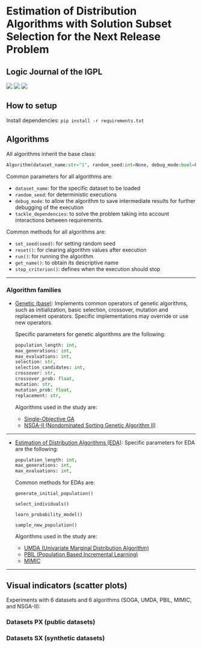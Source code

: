 # Estimation of Distribution Algorithms with Solution Subset Selection for the Next Release Problem

## Logic Journal of the IGPL

<p align="start">
  <img src="https://img.shields.io/static/v1?label=python&message=v3.8.8&color=blue">
  <img src="https://img.shields.io/static/v1?label=datasets&message=repo&color=orange">
  <a href="#"><img src="https://img.shields.io/static/v1?label=journal&message=IGPL&color=purple"></a>

</p>

## How to setup

Install dependencies: `pip install -r requirements.txt`

## Algorithms

All algorithms inherit the base class:

```python
Algorithm(dataset_name:str="1", random_seed:int=None, debug_mode:bool=False, tackle_dependencies:bool=False)
```

Common parameters for all algorithms are:

- `dataset_name`: for the specific dataset to be loaded
- `random_seed`: for deterministic executions
- `debug_mode`: to allow the algorithm to save intermediate results for further debugging of the execution
- `tackle_dependencies`: to solve the problem taking into account interactions between requirements.

Common methods for all algorithms are:

- `set_seed(seed)`: for setting random seed
- `reset()`: for clearing algorithm values after execution
- `run()`: for running the algorithm
- `get_name()`: to obtain its descriptive name
- `stop_criterion()`: defines when the execution should stop

---

### Algorithm families

- [Genetic (base)](algorithms/genetic/abstract_genetic/abstract_genetic_algorithm.py): Implements common operators of genetic algorithms, such as initialization, basic selection, crossover, mutation and replacement operators. Specific implementations may override or use new operators.

  Specific parameters for genetic algorithms are the following:

  ```python
  population_length: int,
  max_generations: int,
  max_evaluations: int,
  selection: str,
  selection_candidates: int,
  crossover: str,
  crossover_prob: float,
  mutation: str,
  mutation_prob: float,
  replacement: str,
  ```

  Algorithms used in the study are:

  - [Single-Objective GA](algorithms/genetic/genetic_nds/geneticnds_algorithm.py)
  - [NSGA-II (Nondominated Sorting Genetic Algorithm II)](algorithms/genetic/nsgaii/nsgaii_algorithm.py)

---

- [Estimation of Distribution Algorithms (EDA)](algorithms/EDA/eda_algorithm.py): Specific parameters for EDA are the following:

  ```python
  population_length: int,
  max_generations: int,
  max_evaluations: int,
  ```

  Common methods for EDAs are:

  `generate_initial_population()`

  `select_individuals()`

  `learn_probability_model()`

  `sample_new_population()`

  Algorithms used in the study are:

  - [UMDA (Univariate Marginal Distribution Algorithm)](algorithms/EDA/UMDA/umda_algorithm.py)
  - [PBIL (Population Based Incremental Learning)](algorithms/EDA/PBIL/pbil_algorithm.py)
  - [MIMIC](algorithms/EDA/bivariate/MIMIC/mimic_algorithm.py)

---

## Visual indicators (scatter plots)

Experiments with 6 datasets and 6 algorithms (SOGA, UMDA, PBIL, MIMIC, and NSGA-II):

### Datasets PX (public datasets)


### Datasets SX (synthetic datasets)




